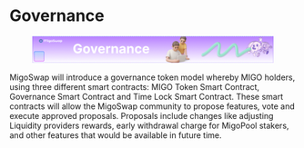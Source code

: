 # Governance

<figure><img src="../.gitbook/assets/governance.png" alt=""><figcaption></figcaption></figure>

MigoSwap will introduce a governance token model whereby MIGO holders, using three different smart contracts: MIGO Token Smart Contract, Governance Smart Contract and Time Lock Smart Contract. These smart contracts will allow the MigoSwap community to propose features, vote and execute approved proposals. Proposals include changes like adjusting Liquidity providers rewards, early withdrawal charge for MigoPool stakers, and other features that would be available in future time.
